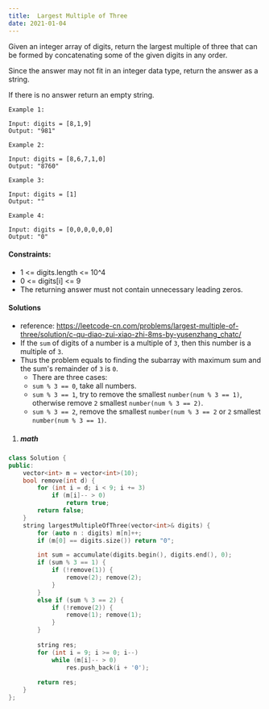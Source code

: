 ```yaml
---
title:  Largest Multiple of Three
date: 2021-01-04
---
```

Given an integer array of digits, return the largest multiple of three that can be formed by concatenating some of the given digits in any order.

Since the answer may not fit in an integer data type, return the answer as a string.

If there is no answer return an empty string.

 

```
Example 1:

Input: digits = [8,1,9]
Output: "981"

Example 2:

Input: digits = [8,6,7,1,0]
Output: "8760"

Example 3:

Input: digits = [1]
Output: ""

Example 4:

Input: digits = [0,0,0,0,0,0]
Output: "0"
```

 

#### Constraints:

-    1 <= digits.length <= 10^4
-    0 <= digits[i] <= 9
-    The returning answer must not contain unnecessary leading zeros.

#### Solutions

- reference: https://leetcode-cn.com/problems/largest-multiple-of-three/solution/c-qu-diao-zui-xiao-zhi-8ms-by-yusenzhang_chatc/
- If the `sum` of digits of a number is a multiple of `3`, then this number is a multiple of `3`.
- Thus the problem equals to finding the subarray with maximum sum and the sum's remainder of `3` is `0`.
    - There are three cases:
    - `sum % 3 == 0`, take all numbers.
    - `sum % 3 == 1`, try to remove the smallest `number(num % 3 == 1)`, otherwise remove `2` smallest `number(num % 3 == 2)`.
    - `sum % 3 == 2`, remove the smallest `number(num % 3 == 2` or `2` smallest `number(num % 3 == 1)`.


1. ##### math

```cpp
class Solution {
public:
    vector<int> m = vector<int>(10);
    bool remove(int d) {
        for (int i = d; i < 9; i += 3)
            if (m[i]-- > 0)
                return true;
        return false;
    }
    string largestMultipleOfThree(vector<int>& digits) {
        for (auto n : digits) m[n]++;
        if (m[0] == digits.size()) return "0";

        int sum = accumulate(digits.begin(), digits.end(), 0);
        if (sum % 3 == 1) {
            if (!remove(1)) {
                remove(2); remove(2);
            }
        }
        else if (sum % 3 == 2) {
            if (!remove(2)) {
                remove(1); remove(1);
            }
        }
        
        string res;
        for (int i = 9; i >= 0; i--)
            while (m[i]-- > 0)
                res.push_back(i + '0');
        
        return res;
    }
};
```